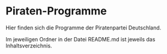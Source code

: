 # Piraten-Programme

Hier finden sich die Programme der Piratenpartei Deutschland.

Im jeweiligen Ordner in der Datei README.md ist jeweils das Inhaltsverzeichnis.
